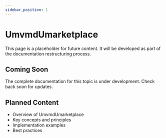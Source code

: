 ```yaml
---
sidebar_position: 1
---
```


# UmvmdUmarketplace

This page is a placeholder for future content. It will be developed as part of the documentation restructuring process.

## Coming Soon

The complete documentation for this topic is under development. Check back soon for updates.

## Planned Content

- Overview of UmvmdUmarketplace
- Key concepts and principles
- Implementation examples
- Best practices


